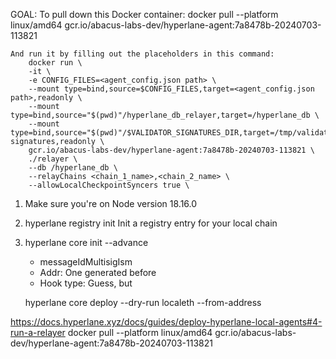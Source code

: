 GOAL:
	To pull down this Docker container: docker pull --platform linux/amd64 gcr.io/abacus-labs-dev/hyperlane-agent:7a8478b-20240703-113821

	And run it by filling out the placeholders in this command:
		docker run \
		-it \
		-e CONFIG_FILES=<agent_config.json path> \
		--mount type=bind,source=$CONFIG_FILES,target=<agent_config.json path>,readonly \
		--mount type=bind,source="$(pwd)"/hyperlane_db_relayer,target=/hyperlane_db \
		--mount type=bind,source="$(pwd)"/$VALIDATOR_SIGNATURES_DIR,target=/tmp/validator-signatures,readonly \
		gcr.io/abacus-labs-dev/hyperlane-agent:7a8478b-20240703-113821 \
		./relayer \
		--db /hyperlane_db \
		--relayChains <chain_1_name>,<chain_2_name> \
		--allowLocalCheckpointSyncers true \

1. Make sure you're on Node version 18.16.0

2. hyperlane registry init
	Init a registry entry for your local chain


4. hyperlane core init --advance
	- messageIdMultisigIsm
	- Addr: One generated before
	- Hook type: Guess, but 
	
	
	hyperlane core deploy --dry-run localeth
    --from-address <Test Private Key>


https://docs.hyperlane.xyz/docs/guides/deploy-hyperlane-local-agents#4-run-a-relayer
docker pull --platform linux/amd64 gcr.io/abacus-labs-dev/hyperlane-agent:7a8478b-20240703-113821